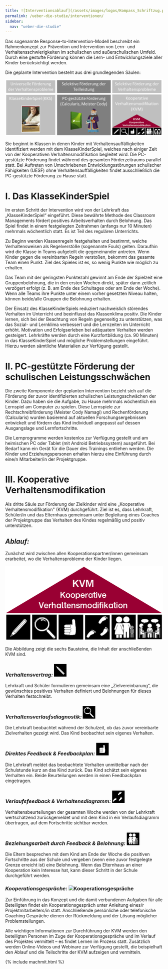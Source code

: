 ```yaml
---
title: ![Interventionsablauf](/assets/images/logos/Kompass_Schriftzug.png)Die Interventionen6
permalink: /ueber-die-studie/interventionen/
sidebar:
  nav: "ueber-die-studie"
---
```


Das sogenannte Response-to-Intervention-Modell beschreibt ein Rahmenkonzept zur Prävention und Intervention von Lern- und Verhaltensschwierigkeiten im schulischen und außerschulischen Umfeld. Durch eine gestufte Förderung können die Lern- und Entwicklungsziele aller Kinder berücksichtigt werden.

Die geplante Intervention besteht aus drei grundlegenden Säulen:

![Interventionsbausteine](/assets/images/logos/Interventionsbausteine.png) 

Sie beginnt in Klassen in denen Kinder mit Verhaltensauffälligkeiten identifiziert werden mit dem KlasseKinderSpiel, welches nach einiger Zeit von der Kooperativen Verhaltensmodifikation begleitet wird. Die PC-gestützte Förderung findet während des gesamten Förderzeitraums parallel statt. Bei Auftreten von Umschriebenen Entwicklungsstörungen schulischer Fähigkeiten (UESF) ohne Verhaltensauffälligkeiten findet ausschließlich die PC-gestützte Förderung zu Hause statt.

# **I. Das KlasseKinderSpiel**

Im ersten Schritt der Intervention wird von der Lehrkraft das „KlasseKinderSpiel“ eingeführt. Diese bewährte Methode des Classroom Managements fördert positives Arbeitsverhalten durch Belohnung. Das Spiel findet in einem festgelegten Zeitrahmen (anfangs nur 10 Minuten) mehrmals wöchentlich statt. Es ist Teil des regulären Unterrichts.

Zu Beginn werden Klassenregeln festgehalten und bestimmt, welche Verhaltensweisen als Regelverstöße (sogenannte Fouls) gelten. Daraufhin wird die Klasse in Teams aufgeteilt die gegeneinander antreten. Wenn Kinder gegen die vereinbarten Regeln verstoßen, bekommt das gesamte Team einen Punkt. Ziel des Spieles ist es, so wenig Punkte wie möglich zu erhalten. 

Das Team mit der geringsten Punktezahl gewinnt am Ende der Spielzeit eine Gruppenbelohnung, die in den ersten Wochen direkt, später dann zeitlich verzögert erfolgt (z. B. am Ende des Schultages oder am Ende der Woche). Wenn alle Teams ihre Punkte unter einem vorher gesetzten Niveau halten, können beide/alle Gruppen die Belohnung erhalten. 

Der Einsatz des KlasseKinderSpiels reduziert nachweislich störendes Verhalten im Unterricht und beeinflusst das Klassenklima positiv. Die Kinder lernen, sich bei der Beachtung von Regeln gegenseitig zu unterstützen, was das Sozial- und Lernklima verbessert und die Lernzeiten im Unterricht erhöht. Motivation und Erfolgserleben bei adäquatem Verhalten werden gesteigert. 
Lehrkräfte werden durch eine Kurzfortbildung (ca. 90 Minuten) in das KlasseKinderSpiel und mögliche Problemstellungen eingeführt. Hierzu werden sämtliche Materialien zur Verfügung gestellt.



# **II. PC-gestützte Förderung der schulischen Leistungsschwächen**

Die zweite Komponente der geplanten Intervention bezieht sich auf die Förderung der zuvor identifizierten schulischen Leistungsschwächen der Kinder. Dazu haben sie die Aufgabe, zu Hause mehrmals wöchentlich ein Lernspiel am Computer zu spielen. Diese Lernspiele zur Rechtschreibförderung (Meister Cody Namagi) und Rechenförderung (Calcularis) wurden basierend auf aktuellen Forschungsergebnissen entwickelt und fördern das Kind individuell angepasst auf dessen Ausgangslage und Lernfortschritte. 

Die Lernprogramme werden kostenlos zur Verfügung gestellt und am heimischen PC oder Tablet (mit Android Betriebssystem) ausgeführt. Bei Bedarf kann ein Gerät für die Dauer des Trainings entliehen werden. Die Kinder und Erziehungspersonen erhalten hierzu eine Einführung durch eine/n Mitarbeiter/in der Projektgruppe. 



# **III. Kooperative Verhaltensmodifikation**

Als dritte Säule zur Förderung der Zielkinder wird eine „Kooperative Verhaltensmodifikation" (KVM) durchgeführt. Ziel ist es, dass Lehrkraft, Schüler/in und das Elternhaus gemeinsam unter Begleitung eines Coaches der Projektgruppe das Verhalten des Kindes regelmäßig und positiv unterstützen.

## **_Ablauf:_**

Zunächst wird zwischen allen Kooperationspartner/innen gemeinsam erarbeitet, wo die Verhaltensprobleme der Kinder liegen.  

![KVM Kooperative Verhaltensmodifikation - Gesamtbild](/assets/images/logos/KVM_komplett.png)

Die Abbildung zeigt die sechs Bausteine, die Inhalt der anschließenden KVM sind.



### _Verhaltensvertrag:_ ![Verhaltensvertrag](/assets/images/logos/KVM_Verhaltensvertrag_40Px.png)    

Lehrkraft und Schüler formulieren gemeinsam eine „Zielvereinbarung“, die gewünschtes positives Verhalten definiert und Belohnungen für dieses Verhalten festschreibt.

   
### _Verhaltensverlaufsdiagnostik:_ ![Verhaltensverlaufsdiagnostik](/assets/images/logos/KVM_Verhaltensverlaufsdiagnostik_40Px.png)   

Die Lehrkraft beobachtet während der Schulzeit, ob das zuvor vereinbarte Zielverhalten gezeigt wird. Das Kind beobachtet sein eigenes Verhalten. 


### _Direktes Feedback & Feedbackplan:_    ![Direktes Feedback & Feedbackplan](/assets/images/logos/KVM_Feedback_Feedbackplan_40Px.png) 

Die Lehrkraft meldet das beobachtete Verhalten unmittelbar nach der Schulstunde kurz an das Kind zurück. Das Kind schätzt sein eigenes Verhalten ein. Beide Beurteilungen werden in einen Feedbackplan eingetragen. 


### _Verlaufsfeedback & Verhaltensdiagramm:_ ![Verlaufsfeedback & Verhaltensdiagramme](/assets/images/logos/KVM_Verlaufsfeedback_Verhaltensdiagramm_40Px.png) 

Verhaltensbeurteilungen der gesamten Woche werden von der Lehrkraft wertschätzend zurückgemeldet und mit dem Kind in ein Verlaufsdiagramm übertragen, auf dem Fortschritte sichtbar werden. 


### _Beziehungsarbeit durch Feedback & Belohnung:_ ![Beziehungsarbeit durch Feedback & Belohnung](/assets/images/logos/KVM_Beziehungsarbeit_40Px.png) 

Die Eltern besprechen mit dem Kind am Ende der Woche die positiven Fortschritte aus der Schule und vergeben (wenn eine zuvor festgelegte Grenze erreicht ist) eine Belohnung. Wenn das Elternhaus an einer Kooperation kein Interesse hat, kann dieser Schritt in der Schule durchgeführt werden.


### _Kooperationsgespräche:_ ![Kooperationsgespräche](/assets/images/logos/KVM_Kooperationsgespräche_40Px.png)  

Zur Einführung in das Konzept und die damit verbundenen Aufgaben für alle Beteiligten findet ein Kooperationsgespräch unter Anleitung eines/r Projektmitarbeiters/in statt. Anschließende persönliche oder telefonische Coaching Gespräche dienen der Rückmeldung und der Lösung möglicher Problemstellungen.



Alle wichtigen Informationen zur Durchführung der KVM werden den beteiligten Personen im Zuge der Kooperationsgespräche und im Verlauf des Projektes vermittelt – es findet Lernen im Prozess statt. Zusätzlich werden Online-Videos und Webinare zur Verfügung gestellt, die beispielhaft den Ablauf und die Teilschritte der KVM aufzeigen und vermitteln. 


{% include machmit.html %}
